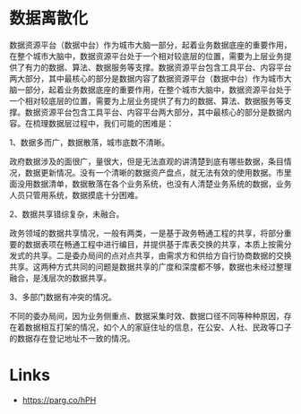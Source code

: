 # 数据离散化

数据资源平台（数据中台）作为城市大脑一部分，起着业务数据底座的重要作用，在整个城市大脑中，数据资源平台处于一个相对较底层的位置，需要为上层业务提供了有力的数据、算法、数据服务等支撑。数据资源平台包含工具平台、内容平台两大部分，其中最核心的部分是数据内容了数据资源平台（数据中台）作为城市大脑一部分，起着业务数据底座的重要作用，在整个城市大脑中，数据资源平台处于一个相对较底层的位置，需要为上层业务提供了有力的数据、算法、数据服务等支撑。数据资源平台包含工具平台、内容平台两大部分，其中最核心的部分是数据内容。在梳理数据层过程中，我们可能的困难是：

1、数据多而广，数据散落，城市底数不清晰。

政府数据涉及的面很广，量很大，但是无法直观的讲清楚到底有哪些数据，条目情况，数据更新情况。没有一个清晰的数据资产盘点，就无法有效的使用数据。市里面没用数据清单，数据散落在各个业务系统，也没有人清楚业务系统的数据，业务人员只管用系统，数据摸底十分困难。

2、数据共享错综复杂，未融合。

政务领域的数据共享情况，一般有两类，一是基于政务畅通工程的共享，将部分重要的数据表项在畅通工程中进行编目，并提供基于库表交换的共享，本质上按需分发式的共享。二是委办局间的点对点共享，由需求方和供给方自行协商数据的交换共享。这两种方式共同的问题是数据共享的广度和深度都不够，数据也未经过整理融合，是浅层次的数据共享。

3、多部门数据有冲突的情况。

不同的委办局间，因为业务侧重点、数据采集时效、数据口径不同等种种原因，存在着数据相互打架的情况，如个人的家庭住址的信息，在公安、人社、民政等口子的数据存在登记地址不一致的情况。

# Links

- https://parg.co/hPH
